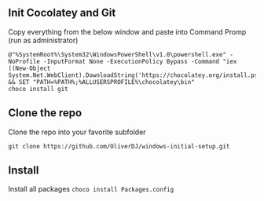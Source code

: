 
## Init Cocolatey and Git
Copy everything from the below window and paste into Command Promp (run as administrator)

```
@"%SystemRoot%\System32\WindowsPowerShell\v1.0\powershell.exe" -NoProfile -InputFormat None -ExecutionPolicy Bypass -Command "iex ((New-Object System.Net.WebClient).DownloadString('https://chocolatey.org/install.ps1'))" && SET "PATH=%PATH%;%ALLUSERSPROFILE%\chocolatey\bin"
choco install git

```


## Clone the repo
Clone the repo into your favorite subfolder 
```
git clone https://github.com/OliverDJ/windows-initial-setup.git
```

## Install

Install all packages
```choco install Packages.config```